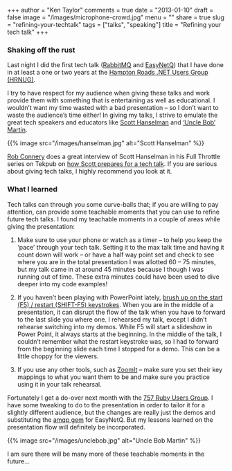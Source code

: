 +++
author = "Ken Taylor"
comments = true
date = "2013-01-10"
draft = false
image = "/images/microphone-crowd.jpg"
menu = ""
share = true
slug = "refining-your-techtalk"
tags = ["talks", "speaking"]
title = "Refining your tech talk"
+++

### Shaking off the rust

Last night I did the first tech talk ([RabbitMQ](http://www.rabbitmq.com/) and [EasyNetQ](http://easynetq.com/)) that I have done in at least a one or two years at the [Hampton Roads .NET Users Group (HRNUG)](http://www.hrnug.org/).

I try to have respect for my audience when giving these talks and work
provide them with something that is entertaining as well as
educational. I wouldn’t want my time wasted with a bad presentation – so I don’t want to waste the audience’s time either! In giving my talks, I strive to emulate the great tech speakers and educators like [Scott Hanselman](http://www.hanselman.com/blog/) and [‘Uncle Bob’ Martin](http://www.8thlight.com/our-team/robert-martin).

{{% image src="/images/hanselman.jpg" alt="Scott Hanselman" %}}

[Rob Connery](http://wekeroad.com/) does a great interview of Scott Hanselman in his Full Throttle series on Tekpub on [how Scott prepares for a tech talk](http://tekpub.com/productions/ft_speaker). If you are serious about giving tech talks, I highly recommend you look at it.

### What I learned

Tech talks can through you some curve-balls that; if you are willing to pay attention, can provide some teachable moments that you can use to refine future tech talks. I found my teachable moments in a couple of areas while giving the presentation:

1. Make sure to use your phone or watch as a timer – to help you keep the ‘pace’ through your tech talk. Setting it to the max talk time and having it count down will work – or have a half way point set and check to see where you are in the total presentation I was allotted 60 – 75 minutes, but my talk came in at around 45 minutes because I though I was running out of time. These extra minutes could have been used to dive deeper into my code examples! 

2. If you haven’t been playing with PowerPoint lately, [brush up on the start (F5) / restart (SHIFT-F5) keystrokes](http://presentationsoft.about.com/od/powerpoint101/ss/shortcuts.htm). When you are in the middle of a presentation, it can disrupt the flow of the talk when you have to forward to the last slide you where one. I rehearsed my talk, except I didn’t rehearse switching into my demos. While F5 will start a slideshow in Power Point, it always starts at the beginning. In the middle of the talk, I couldn’t remember what the restart keystroke was, so I had to forward from the beginning slide each time I stopped for a demo. This can be a little choppy for the viewers.

3. If you use any other tools, such as [ZoomIt](http://technet.microsoft.com/en-us/sysinternals/bb897434.aspx) – make sure you set their key mappings to what you want them to be and make sure you practice using it in your talk rehearsal.

 Fortunately I get a do-over next month with the [757 Ruby Users Group](http://757rb.org/). I have some tweaking to do to the presentation in order to tailor it for a slightly different audience, but the changes are really just the demos and substituting the [amqp gem](https://github.com/ruby-amqp/amqp) for EasyNetQ. But my lessons learned on the presentation flow will definitely be incorporated.

{{% image src="/images/unclebob.jpg" alt="Uncle Bob Martin" %}}

 I am sure there will be many more of these teachable moments in the future…

